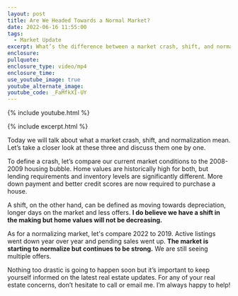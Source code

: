 ```yaml
---
layout: post
title: Are We Headed Towards a Normal Market?
date: 2022-06-16 11:55:00
tags:
  - Market Update
excerpt: What’s the difference between a market crash, shift, and normalization?
enclosure:
pullquote:
enclosure_type: video/mp4
enclosure_time:
use_youtube_image: true
youtube_alternate_image:
youtube_code: _FaMfkXI-UY
---
```

{% include youtube.html %}

{% include excerpt.html %}

Today we will talk about what a market crash, shift, and normalization mean. Let’s take a closer look at these three and discuss them one by one.

To define a crash, let’s compare our current market conditions to the 2008-2009 housing bubble. Home values are historically high for both, but lending requirements and inventory levels are significantly different. More down payment and better credit scores are now required to purchase a house.&nbsp;

A shift, on the other hand, can be defined as moving towards depreciation, longer days on the market and less offers. **I do believe we have a shift in the making but home values will not be decreasing.**

As for a normalizing market, let's compare 2022 to 2019. Active listings went down year over year and pending sales went up. **The market is starting to normalize but continues to be strong.** We are still seeing multiple offers.&nbsp;

Nothing too drastic is going to happen soon but it’s important to keep yourself informed on the latest real estate updates. For any of your real estate concerns, don’t hesitate to call or email me. I’m always happy to help\!
